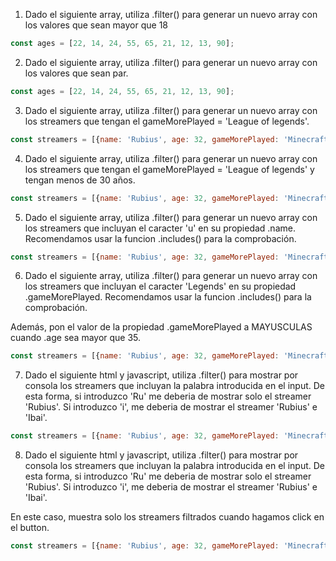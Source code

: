 1. Dado el siguiente array, utiliza .filter() para generar un nuevo array con los valores que sean mayor que 18

````js
const ages = [22, 14, 24, 55, 65, 21, 12, 13, 90];
```` 
2. Dado el siguiente array, utiliza .filter() para generar un nuevo array con los valores que sean par.

````js
const ages = [22, 14, 24, 55, 65, 21, 12, 13, 90];
```` 
3. Dado el siguiente array, utiliza .filter() para generar un nuevo array con los streamers que tengan el gameMorePlayed = 'League of legends'.

````js
const streamers = [{name: 'Rubius', age: 32, gameMorePlayed: 'Minecraft'}, {name: 'Ibai', age: 25, gameMorePlayed: 'League of Legends'}, {name: 'Reven', age: 43, gameMorePlayed: 'League of Legends'}, {name: 'AuronPlay', age: 33, gameMorePlayed: 'Among Us'}];
```` 
4. Dado el siguiente array, utiliza .filter() para generar un nuevo array con los streamers que tengan el gameMorePlayed = 'League of legends' y tengan menos de 30 años.

````js
const streamers = [{name: 'Rubius', age: 32, gameMorePlayed: 'Minecraft'}, {name: 'Ibai', age: 25, gameMorePlayed: 'League of Legends'}, {name: 'Reven', age: 43, gameMorePlayed: 'League of Legends'}, {name: 'AuronPlay', age: 33, gameMorePlayed: 'Among Us'}];
```` 
5. Dado el siguiente array, utiliza .filter() para generar un nuevo array con los streamers que incluyan el caracter 'u' en su propiedad .name. Recomendamos usar la funcion .includes() para la comprobación.

````js
const streamers = [{name: 'Rubius', age: 32, gameMorePlayed: 'Minecraft'}, {name: 'Ibai', age: 25, gameMorePlayed: 'League of Legends'}, {name: 'Reven', age: 43, gameMorePlayed: 'League of Legends'}, {name: 'AuronPlay', age: 33, gameMorePlayed: 'Among Us'}];
````
6. Dado el siguiente array, utiliza .filter() para generar un nuevo array con los streamers que incluyan el caracter 'Legends' en su propiedad .gameMorePlayed. Recomendamos usar la funcion .includes() para la comprobación.

Además, pon el valor de la propiedad .gameMorePlayed a MAYUSCULAS cuando .age sea mayor que 35.

````js
const streamers = [{name: 'Rubius', age: 32, gameMorePlayed: 'Minecraft'}, {name: 'Ibai', age: 25, gameMorePlayed: 'League of Legends'}, {name: 'Reven', age: 43, gameMorePlayed: 'League of Legends'}, {name: 'AuronPlay', age: 33, gameMorePlayed: 'Among Us'}];
```` 
7. Dado el siguiente html y javascript, utiliza .filter() para mostrar por consola los streamers que incluyan la palabra
 introducida en el input. De esta forma, si introduzco 'Ru' me deberia de mostrar solo el streamer 'Rubius'. Si
  introduzco 'i', me deberia de mostrar el streamer 'Rubius' e 'Ibai'.

````js
const streamers = [{name: 'Rubius', age: 32, gameMorePlayed: 'Minecraft'}, {name: 'Ibai', age: 25, gameMorePlayed: 'League of Legends'}, {name: 'Reven', age: 43, gameMorePlayed: 'League of Legends'}, {name: 'AuronPlay', age: 33, gameMorePlayed: 'Among Us'}];
```` 
8. Dado el siguiente html y javascript, utiliza .filter() para mostrar por consola los streamers que incluyan la palabra introducida en el input. De esta forma, si introduzco 'Ru' me deberia de mostrar solo el streamer 'Rubius'. Si introduzco 'i', me deberia de mostrar el streamer 'Rubius' e 'Ibai'.

En este caso, muestra solo los streamers filtrados cuando hagamos click en el button.

````js
const streamers = [{name: 'Rubius', age: 32, gameMorePlayed: 'Minecraft'}, {name: 'Ibai', age: 25, gameMorePlayed: 'League of Legends'}, {name: 'Reven', age: 43, gameMorePlayed: 'League of Legends'}, {name: 'AuronPlay', age: 33, gameMorePlayed: 'Among Us'}];
```` 